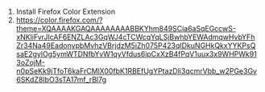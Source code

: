 1. Install Firefox Color Extension
2. https://color.firefox.com/?theme=XQAAAAKGAQAAAAAAAABBKYhm849SCia6aSqEGccwS-xNKliFvrJIcAF6ENZLAc3GqWJ4cTCWcqYqLSjBwhbYEWAdmqwHvbYFhZr34Na49EadonypbMvhzVBrjdzM5iZh075P423qIDkuNGHkQkxYYKPsQsaE2gylOg5ymWTDNfbYvW1qyVfdus6ipCxXzB4fPqV1uux3x9WHPWk913oZojM-n0pSeKk9jTfoT6kaFrCMlX00fbK1RBEfUgYPtazDli3qcmrVbb_w2PGe3Gv6SKdZ8IbO3sTA17mf_rBl7g
